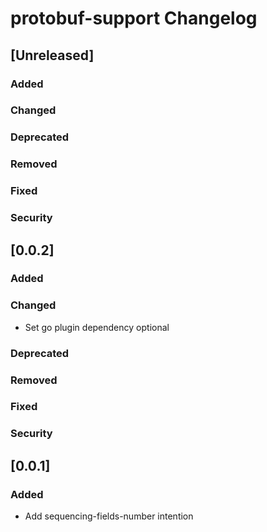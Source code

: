 <!-- Keep a Changelog guide -> https://keepachangelog.com -->

# protobuf-support Changelog

## [Unreleased]
### Added

### Changed

### Deprecated

### Removed

### Fixed

### Security
## [0.0.2]

### Added

### Changed

- Set go plugin dependency optional

### Deprecated

### Removed

### Fixed

### Security

## [0.0.1]

### Added

- Add sequencing-fields-number intention